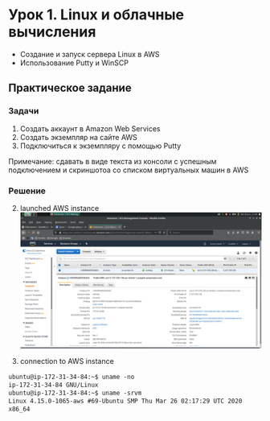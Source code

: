 # Урок 1. Linux и облачные вычисления

- Создание и запуск сервера Linux в AWS
- Использование Putty и WinSCP

## Практическое задание

### Задачи

1. Создать аккаунт в Amazon Web Services
2. Создать экземпляр на сайте AWS
3. Подключиться к экземпляру с помощью Putty

Примечание:
сдавать в виде текста из консоли с успешным подключением
и скриншотоа со списком виртуальных машин в AWS

### Решение

2. launched AWS instance
![AWS instances](AWS_instances.png)

3. connection to AWS instance
```
ubuntu@ip-172-31-34-84:~$ uname -no
ip-172-31-34-84 GNU/Linux
ubuntu@ip-172-31-34-84:~$ uname -srvm
Linux 4.15.0-1065-aws #69-Ubuntu SMP Thu Mar 26 02:17:29 UTC 2020 x86_64
```
